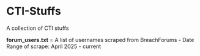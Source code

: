 # CTI-Stuffs
A collection of CTI stuffs

**forum_users.txt** = A list of usernames scraped from BreachForums - Date Range of scrape: April 2025 - current
